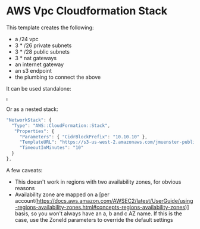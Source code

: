 # AWS Vpc Cloudformation Stack

This template creates the following:

- a /24 vpc
- 3 * /26 private subnets
- 3 * /28 public subnets
- 3 * nat gateways
- an internet gateway
- an s3 endpoint
- the plumbing to connect the above

It can be used standalone:

[ <img src="https://s3.amazonaws.com/cloudformation-examples/cloudformation-launch-stack.png" alt="Launch stack image" style="height: 10;"/> ](https://console.aws.amazon.com/cloudformation/home?region=us-west-2#/stacks/new?stackName=vpc-stack&templateURL=https://s3-us-west-2.amazonaws.com/jmuenster-public-templates/vpc-stack/template.json)

Or as a nested stack:

```javascript
"NetworkStack": {
  "Type": "AWS::CloudFormation::Stack",
   "Properties": {
     "Parameters": { "CidrBlockPrefix": "10.10.10" },
     "TemplateURL": "https://s3-us-west-2.amazonaws.com/jmuenster-public-templates/vpc-stack/template.json",
     "TimeoutInMinutes": "10"
  }
},
```

A few caveats:

- This doesn't work in regions with two availability zones, for obvious reasons
- Availability zone are mapped on a [per account(https://docs.aws.amazon.com/AWSEC2/latest/UserGuide/using-regions-availability-zones.html#concepts-regions-availability-zones)] basis, so you won't always have an a, b and c AZ name.  If this is the case, use the ZoneId parameters to override the default settings

